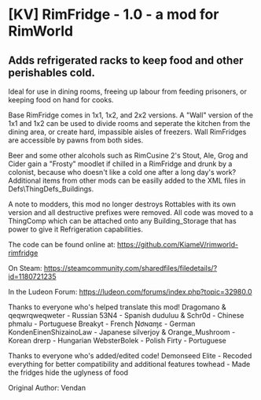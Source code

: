 # [KV] RimFridge - 1.0 - a mod for RimWorld

## Adds refrigerated racks to keep food and other perishables cold.  

Ideal for use in dining rooms, freeing up labour from feeding prisoners, or keeping food on hand for cooks.

Base RimFridge comes in 1x1, 1x2, and 2x2 versions.  A "Wall" version of the 1x1 and 1x2 can be used to divide rooms and seperate the kitchen from the dining area, or create hard, impassible aisles of freezers.  Wall RimFridges are accessible by pawns from both sides.

Beer and some other alcohols such as RimCusine 2's Stout, Ale, Grog and Cider gain a "Frosty" moodlet if chilled in a RimFridge and drunk by a colonist, because who doesn't like a cold one after a long day's work?  Additional items from other mods can be easilly added to the XML files in Defs\ThingDefs_Buildings.

A note to modders, this mod no longer destroys Rottables with its own version and all destructive prefixes were removed.  All code was moved to a ThingComp which can be attached onto any Building_Storage that has power to give it Refrigeration capabilities.  

The code can be found online at: https://github.com/KiameV/rimworld-rimfridge

On Steam: https://steamcommunity.com/sharedfiles/filedetails/?id=1180721235

In the Ludeon Forum: https://ludeon.com/forums/index.php?topic=32980.0

Thanks to everyone who's helped translate this mod!
Dragomano &amp; qeqwrqweqweter - Russian
53N4 - Spanish
duduluu &amp; Schr0d - Chinese
phmalu - Portuguese
Breakyt - French
Ɲơɴɑɱɛ - German
KondenEinenShizainoLaw - Japanese
silverjoy &amp; Orange_Mushroom - Korean
drerp - Hungarian
WebsterBolek - Polish
Firty - Portuguese

Thanks to everyone who's added/edited code!
Demonseed Elite - Recoded everything for better compatibility and additional features
towhead - Made the fridges hide the uglyness of food

Original Author: Vendan
